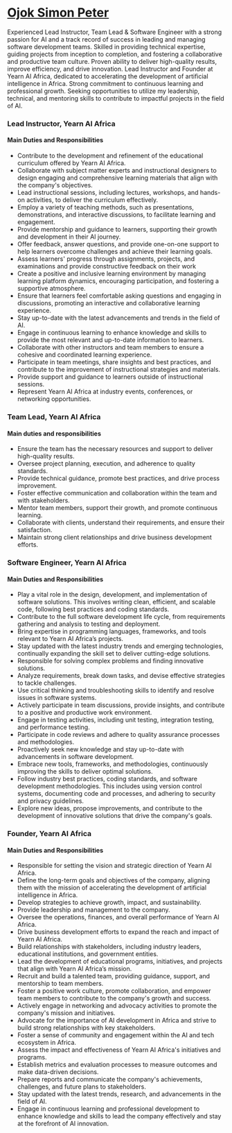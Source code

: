 # [Ojok Simon Peter](https://afandeojok.tech/)

Experienced Lead Instructor, Team Lead & Software Engineer with a strong passion for AI and a track record of success in leading and managing software development teams. Skilled in providing technical expertise, guiding projects from inception to completion, and fostering a collaborative and productive team culture. Proven ability to deliver high-quality results, improve efficiency, and drive innovation. Lead Instructor and Founder at Yearn AI Africa, dedicated to accelerating the development of artificial intelligence in Africa. Strong commitment to continuous learning and professional growth. Seeking opportunities to utilize my leadership, technical, and mentoring skills to contribute to impactful projects in the field of AI.

### Lead Instructor, Yearn AI Africa
#### Main Duties and Responsibilities
- Contribute to the development and refinement of the educational curriculum offered by Yearn AI Africa. 
- Collaborate with subject matter experts and instructional designers to design engaging and comprehensive learning materials that align with the company's objectives.
- Lead instructional sessions, including lectures, workshops, and hands-on activities, to deliver the curriculum effectively. 
- Employ a variety of teaching methods, such as presentations, demonstrations, and interactive discussions, to facilitate learning and engagement.
- Provide mentorship and guidance to learners, supporting their growth and development in their AI journey. 
- Offer feedback, answer questions, and provide one-on-one support to help learners overcome challenges and achieve their learning goals.
- Assess learners' progress through assignments, projects, and examinations and provide constructive feedback on their work
- Create a positive and inclusive learning environment by managing learning platform dynamics, encouraging participation, and fostering a supportive atmosphere. 
- Ensure that learners feel comfortable asking questions and engaging in discussions, promoting an interactive and collaborative learning experience.
- Stay up-to-date with the latest advancements and trends in the field of AI. 
- Engage in continuous learning to enhance knowledge and skills to provide the most relevant and up-to-date information to learners.
- Collaborate with other instructors and team members to ensure a cohesive and coordinated learning experience. 
- Participate in team meetings, share insights and best practices, and contribute to the improvement of instructional strategies and materials.
- Provide support and guidance to learners outside of instructional sessions. 
- Represent Yearn AI Africa at industry events, conferences, or networking opportunities.

### Team Lead, Yearn AI Africa
#### Main duties and responsibilities 
- Ensure the team has the necessary resources and support to deliver high-quality results. 
- Oversee project planning, execution, and adherence to quality standards. 
- Provide technical guidance, promote best practices, and drive process improvement. 
- Foster effective communication and collaboration within the team and with stakeholders. 
- Mentor team members, support their growth, and promote continuous learning. 
- Collaborate with clients, understand their requirements, and ensure their satisfaction. 
- Maintain strong client relationships and drive business development efforts.

### Software Engineer, Yearn AI Africa
#### Main Duties and Responsibilities
- Play a vital role in the design, development, and implementation of software solutions. This involves writing clean, efficient, and scalable code, following best practices and coding standards. 
- Contribute to the full software development life cycle, from requirements gathering and analysis to testing and deployment.
- Bring expertise in programming languages, frameworks, and tools relevant to Yearn AI Africa’s projects.
- Stay updated with the latest industry trends and emerging technologies, continually expanding the skill set to deliver cutting-edge solutions.
- Responsible for solving complex problems and finding innovative solutions. 
- Analyze requirements, break down tasks, and devise effective strategies to tackle challenges. 
- Use critical thinking and troubleshooting skills to identify and resolve issues in software systems.
- Actively participate in team discussions, provide insights, and contribute to a positive and productive work environment.
- Engage in testing activities, including unit testing, integration testing, and performance testing.
- Participate in code reviews and adhere to quality assurance processes and methodologies.
- Proactively seek new knowledge and stay up-to-date with advancements in software development.
- Embrace new tools, frameworks, and methodologies, continuously improving the skills to deliver optimal solutions.
- Follow industry best practices, coding standards, and software development methodologies. This includes using version control systems, documenting code and processes, and adhering to security and privacy guidelines.
- Explore new ideas, propose improvements, and contribute to the development of innovative solutions that drive the company's goals.

### Founder, Yearn AI Africa
#### Main Duties and Responsibilities
- Responsible for setting the vision and strategic direction of Yearn AI Africa. 
- Define the long-term goals and objectives of the company, aligning them with the mission of accelerating the development of artificial intelligence in Africa. 
- Develop strategies to achieve growth, impact, and sustainability.
- Provide leadership and management to the company. 
- Oversee the operations, finances, and overall performance of Yearn AI Africa.
- Drive business development efforts to expand the reach and impact of Yearn AI Africa. 
- Build relationships with stakeholders, including industry leaders, educational institutions, and government entities.
- Lead the development of educational programs, initiatives, and projects that align with Yearn AI Africa’s mission.
- Recruit and build a talented team, providing guidance, support, and mentorship to team members. 
- Foster a positive work culture, promote collaboration, and empower team members to contribute to the company's growth and success.
- Actively engage in networking and advocacy activities to promote the company's mission and initiatives. 
- Advocate for the importance of AI development in Africa and strive to build strong relationships with key stakeholders.
- Foster a sense of community and engagement within the AI and tech ecosystem in Africa. 
- Assess the impact and effectiveness of Yearn AI Africa's initiatives and programs. 
- Establish metrics and evaluation processes to measure outcomes and make data-driven decisions. 
- Prepare reports and communicate the company's achievements, challenges, and future plans to stakeholders.
- Stay updated with the latest trends, research, and advancements in the field of AI. 
- Engage in continuous learning and professional development to enhance knowledge and skills to lead the company effectively and stay at the forefront of AI innovation.

<!---
Jokmonsimon/Jokmonsimon is a ✨ special ✨ repository because its `README.md` (this file) appears on your GitHub profile.
You can click the Preview link to take a look at your changes.
--->
